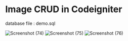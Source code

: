 # Image CRUD in Codeigniter


database file : demo.sql


![Screenshot (74)](https://user-images.githubusercontent.com/76992034/125324882-f6fa6200-e35d-11eb-9ed4-17bc21148d58.png)
![Screenshot (75)](https://user-images.githubusercontent.com/76992034/125324892-f8c42580-e35d-11eb-95df-47d23c98b74c.png)
![Screenshot (76)](https://user-images.githubusercontent.com/76992034/125324857-ef3abd80-e35d-11eb-8cdd-62d380d9ae8a.png)
